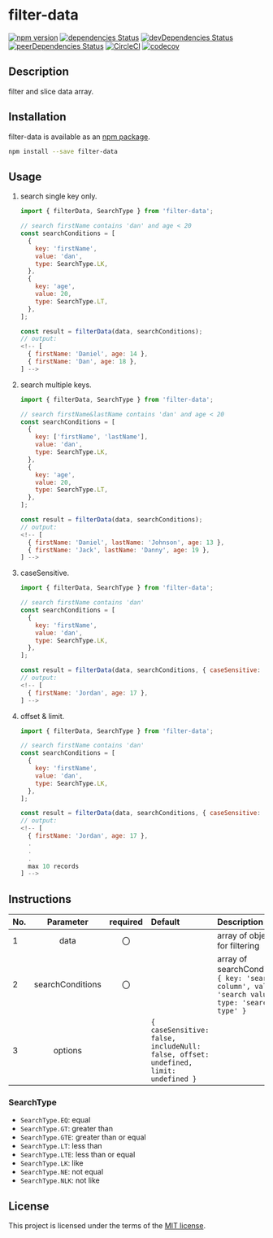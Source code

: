 # filter-data

[![npm version](https://badge.fury.io/js/filter-data.svg)](https://badge.fury.io/js/filter-data)
[![dependencies Status](https://david-dm.org/thundermiracle/filter-data/status.svg)](https://david-dm.org/thundermiracle/filter-data)
[![devDependencies Status](https://david-dm.org/thundermiracle/filter-data/dev-status.svg)](https://david-dm.org/thundermiracle/filter-data?type=dev)
[![peerDependencies Status](https://david-dm.org/thundermiracle/filter-data/peer-status.svg)](https://david-dm.org/thundermiracle/filter-data?type=peer)
[![CircleCI](https://img.shields.io/circleci/build/github/thundermiracle/filter-data/master)](https://circleci.com/gh/thundermiracle/filter-data)
[![codecov](https://img.shields.io/codecov/c/github/thundermiracle/filter-data)](https://codecov.io/gh/thundermiracle/filter-data)

## Description

filter and slice data array.

## Installation

filter-data is available as an [npm package](https://www.npmjs.org/package/filter-data).

```sh
npm install --save filter-data
```

## Usage

1. search single key only.

    ```js
    import { filterData, SearchType } from 'filter-data';

    // search firstName contains 'dan' and age < 20
    const searchConditions = [
      {
        key: 'firstName',
        value: 'dan',
        type: SearchType.LK,
      },
      {
        key: 'age',
        value: 20,
        type: SearchType.LT,
      },
    ];

    const result = filterData(data, searchConditions);
    // output:
    <!-- [
      { firstName: 'Daniel', age: 14 },
      { firstName: 'Dan', age: 18 },
    ] -->
    ```

1. search multiple keys.

    ```js
    import { filterData, SearchType } from 'filter-data';

    // search firstName&lastName contains 'dan' and age < 20
    const searchConditions = [
      {
        key: ['firstName', 'lastName'],
        value: 'dan',
        type: SearchType.LK,
      },
      {
        key: 'age',
        value: 20,
        type: SearchType.LT,
      },
    ];

    const result = filterData(data, searchConditions);
    // output:
    <!-- [
      { firstName: 'Daniel', lastName: 'Johnson', age: 13 },
      { firstName: 'Jack', lastName: 'Danny', age: 19 },
    ] -->
    ```

1. caseSensitive.

    ```js
    import { filterData, SearchType } from 'filter-data';

    // search firstName contains 'dan'
    const searchConditions = [
      {
        key: 'firstName',
        value: 'dan',
        type: SearchType.LK,
      },
    ];

    const result = filterData(data, searchConditions, { caseSensitive: true });
    // output:
    <!-- [
      { firstName: 'Jordan', age: 17 },
    ] -->
    ```

1. offset & limit.

    ```js
    import { filterData, SearchType } from 'filter-data';

    // search firstName contains 'dan'
    const searchConditions = [
      {
        key: 'firstName',
        value: 'dan',
        type: SearchType.LK,
      },
    ];

    const result = filterData(data, searchConditions, { caseSensitive: true, offset: 10, limit: 10 });
    // output:
    <!-- [
      { firstName: 'Jordan', age: 17 },
      .
      .
      .
      max 10 records
    ] -->
    ```

## Instructions

| No.   |      Parameter      | required | Default | Description |
|:---|:-------------:|:---------:|:--------------|:-----------|
| 1 |  data | 〇 | | array of object for filtering |
| 2 |  searchConditions | 〇 | | array of searchCondition; ```{ key: 'search column', value: 'search value', type: 'search type' }``` |
| 3 |  options |  | ```{ caseSensitive: false, includeNull: false, offset: undefined, limit: undefined }``` |  |

### SearchType

* ```SearchType.EQ```: equal
* ```SearchType.GT```: greater than
* ```SearchType.GTE```: greater than or equal
* ```SearchType.LT```: less than
* ```SearchType.LTE```: less than or equal
* ```SearchType.LK```: like
* ```SearchType.NE```: not equal
* ```SearchType.NLK```: not like

## License

This project is licensed under the terms of the
[MIT license](/LICENSE).
